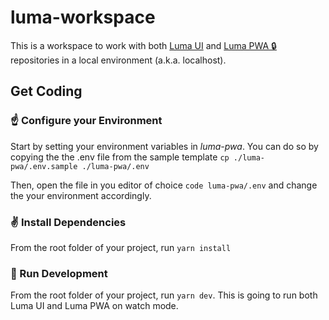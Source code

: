 # luma-workspace

This is a workspace to work with both [Luma UI](https://github.com/PMET-public/luma-ui) and [Luma PWA 🔒](https://github.com/fnhipster/luma-pwa) repositories in a local environment (a.k.a. localhost).

## Get Coding

### ☝️ Configure your Environment

Start by setting your environment variables in *luma-pwa*. You can do so by copying the the .env file from the sample template `cp ./luma-pwa/.env.sample ./luma-pwa/.env`

Then, open the file in you editor of choice `code luma-pwa/.env` and change the your environment accordingly.

### ✌️ Install Dependencies

From the root folder of your project, run `yarn install`

### 🤙 Run Development 

From the root folder of your project, run `yarn dev`. This is going to run both Luma UI and Luma PWA on watch mode.
